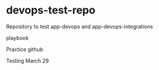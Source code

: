 # devops-test-repo

Repository to test app-devops and app-devops-integrations

playbook

Practice github 

Testing
March 29

